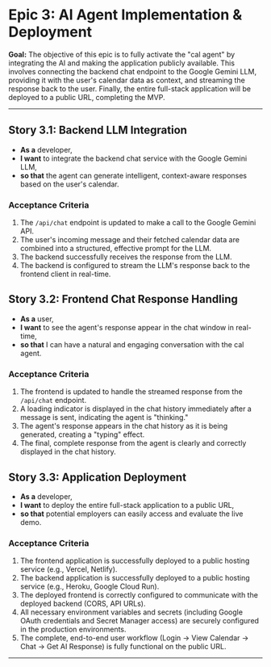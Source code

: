 # Epic 3: AI Agent Implementation & Deployment

**Goal:** The objective of this epic is to fully activate the "cal agent" by integrating the AI and making the application publicly available. This involves connecting the backend chat endpoint to the Google Gemini LLM, providing it with the user's calendar data as context, and streaming the response back to the user. Finally, the entire full-stack application will be deployed to a public URL, completing the MVP.

---

## Story 3.1: Backend LLM Integration

- **As a** developer,
- **I want** to integrate the backend chat service with the Google Gemini LLM,
- **so that** the agent can generate intelligent, context-aware responses based on the user's calendar.

### Acceptance Criteria

1.  The `/api/chat` endpoint is updated to make a call to the Google Gemini API.
2.  The user's incoming message and their fetched calendar data are combined into a structured, effective prompt for the LLM.
3.  The backend successfully receives the response from the LLM.
4.  The backend is configured to stream the LLM's response back to the frontend client in real-time.

## Story 3.2: Frontend Chat Response Handling

- **As a** user,
- **I want** to see the agent's response appear in the chat window in real-time,
- **so that** I can have a natural and engaging conversation with the cal agent.

### Acceptance Criteria

1.  The frontend is updated to handle the streamed response from the `/api/chat` endpoint.
2.  A loading indicator is displayed in the chat history immediately after a message is sent, indicating the agent is "thinking."
3.  The agent's response appears in the chat history as it is being generated, creating a "typing" effect.
4.  The final, complete response from the agent is clearly and correctly displayed in the chat history.

## Story 3.3: Application Deployment

- **As a** developer,
- **I want** to deploy the entire full-stack application to a public URL,
- **so that** potential employers can easily access and evaluate the live demo.

### Acceptance Criteria

1.  The frontend application is successfully deployed to a public hosting service (e.g., Vercel, Netlify).
2.  The backend application is successfully deployed to a public hosting service (e.g., Heroku, Google Cloud Run).
3.  The deployed frontend is correctly configured to communicate with the deployed backend (CORS, API URLs).
4.  All necessary environment variables and secrets (including Google OAuth credentials and Secret Manager access) are securely configured in the production environments.
5.  The complete, end-to-end user workflow (Login -> View Calendar -> Chat -> Get AI Response) is fully functional on the public URL.

---
